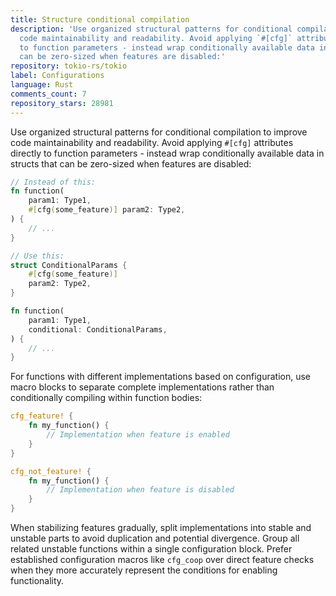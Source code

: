 ```yaml
---
title: Structure conditional compilation
description: 'Use organized structural patterns for conditional compilation to improve
  code maintainability and readability. Avoid applying `#[cfg]` attributes directly
  to function parameters - instead wrap conditionally available data in structs that
  can be zero-sized when features are disabled:'
repository: tokio-rs/tokio
label: Configurations
language: Rust
comments_count: 7
repository_stars: 28981
---
```


Use organized structural patterns for conditional compilation to improve code maintainability and readability. Avoid applying `#[cfg]` attributes directly to function parameters - instead wrap conditionally available data in structs that can be zero-sized when features are disabled:

```rust
// Instead of this:
fn function(
    param1: Type1,
    #[cfg(some_feature)] param2: Type2,
) {
    // ...
}

// Use this:
struct ConditionalParams {
    #[cfg(some_feature)]
    param2: Type2,
}

fn function(
    param1: Type1,
    conditional: ConditionalParams,
) {
    // ...
}
```

For functions with different implementations based on configuration, use macro blocks to separate complete implementations rather than conditionally compiling within function bodies:

```rust
cfg_feature! {
    fn my_function() {
        // Implementation when feature is enabled
    }
}

cfg_not_feature! {
    fn my_function() {
        // Implementation when feature is disabled
    }
}
```

When stabilizing features gradually, split implementations into stable and unstable parts to avoid duplication and potential divergence. Group all related unstable functions within a single configuration block. Prefer established configuration macros like `cfg_coop` over direct feature checks when they more accurately represent the conditions for enabling functionality.